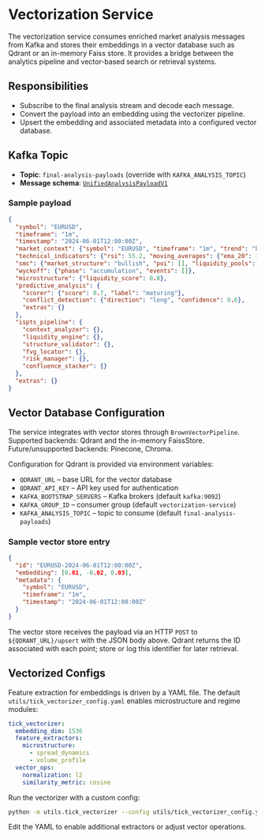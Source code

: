 # Vectorization Service

The vectorization service consumes enriched market analysis messages from Kafka and stores their embeddings in a vector database such as Qdrant or an in-memory Faiss store. It provides a bridge between the analytics pipeline and vector-based search or retrieval systems.

## Responsibilities

- Subscribe to the final analysis stream and decode each message.
- Convert the payload into an embedding using the vectorizer pipeline.
- Upsert the embedding and associated metadata into a configured vector database.

## Kafka Topic

- **Topic**: `final-analysis-payloads` (override with `KAFKA_ANALYSIS_TOPIC`)
- **Message schema**: [`UnifiedAnalysisPayloadV1`](../schemas/payloads.py)

### Sample payload
```json
{
  "symbol": "EURUSD",
  "timeframe": "1m",
  "timestamp": "2024-06-01T12:00:00Z",
  "market_context": {"symbol": "EURUSD", "timeframe": "1m", "trend": "bullish"},
  "technical_indicators": {"rsi": 55.2, "moving_averages": {"ema_20": 1.0845}},
  "smc": {"market_structure": "bullish", "poi": [], "liquidity_pools": []},
  "wyckoff": {"phase": "accumulation", "events": []},
  "microstructure": {"liquidity_score": 0.8},
  "predictive_analysis": {
    "scorer": {"score": 0.7, "label": "maturing"},
    "conflict_detection": {"direction": "long", "confidence": 0.6},
    "extras": {}
  },
  "ispts_pipeline": {
    "context_analyzer": {},
    "liquidity_engine": {},
    "structure_validator": {},
    "fvg_locator": {},
    "risk_manager": {},
    "confluence_stacker": {}
  },
  "extras": {}
}
```

## Vector Database Configuration

The service integrates with vector stores through `BrownVectorPipeline`.
Supported backends: Qdrant and the in-memory FaissStore.
Future/unsupported backends: Pinecone, Chroma.

Configuration for Qdrant is provided via environment variables:

- `QDRANT_URL` – base URL for the vector database
- `QDRANT_API_KEY` – API key used for authentication
- `KAFKA_BOOTSTRAP_SERVERS` – Kafka brokers (default `kafka:9092`)
- `KAFKA_GROUP_ID` – consumer group (default `vectorization-service`)
- `KAFKA_ANALYSIS_TOPIC` – topic to consume (default `final-analysis-payloads`)

### Sample vector store entry
```json
{
  "id": "EURUSD-2024-06-01T12:00:00Z",
  "embedding": [0.01, -0.02, 0.03],
  "metadata": {
    "symbol": "EURUSD",
    "timeframe": "1m",
    "timestamp": "2024-06-01T12:00:00Z"
  }
}
```

The vector store receives the payload via an HTTP `POST` to `${QDRANT_URL}/upsert` with the JSON body above. Qdrant returns the
ID associated with each point; store or log this identifier for later retrieval.

## Vectorized Configs

Feature extraction for embeddings is driven by a YAML file.  The default
`utils/tick_vectorizer_config.yaml` enables microstructure and regime modules:

```yaml
tick_vectorizer:
  embedding_dim: 1536
  feature_extractors:
    microstructure:
      - spread_dynamics
      - volume_profile
  vector_ops:
    normalization: l2
    similarity_metric: cosine
```

Run the vectorizer with a custom config:

```bash
python -m utils.tick_vectorizer --config utils/tick_vectorizer_config.yaml
```

Edit the YAML to enable additional extractors or adjust vector operations.

